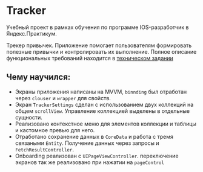 # Tracker

Учебный проект в рамках обучения по программе IOS-разработчик в Яндекс.Практикум.

Трекер привычек. Приложение помогает пользователям формировать полезные привычки и контролировать их выполнение.
Полное описание функциональных требований находится в [техническом задании](https://github.com/Yandex-Practicum/iOS-TrackerApp-Public)

## Чему научился:

- Экраны приложения написаны на MVVM, `binnding` был отработан через `clouser` и `wrapper` для свойств.
- Экран `TrackerSettings` сделан с использованием двух коллекций на общем `scrollView`. Управление коллекцией выделены в отдельные сущности.
- Реализовано контекстное меню для элементов коллекции и таблицы и кастомное превью для него.
- Отработано сохранение данных в `CoreData` и работа с тремя связаными `Entity`. Получение данных через запросы и `FetchResultController`.
- Onboarding реализован с `UIPageViewController`. переключение экранов так же реализовано при нажатии на `pageControl`

